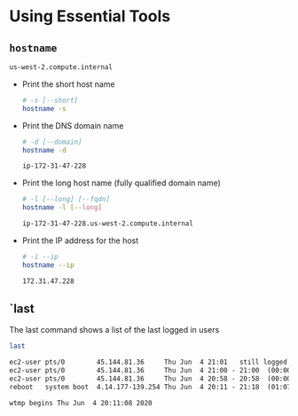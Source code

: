 # Using Essential Tools

## `hostname`

  ```txt
  us-west-2.compute.internal
  ```

* Print the short host name

  ```sh
  # -s [--short]
  hostname -s
  ```

* Print the DNS domain name

  ```sh
  # -d [--domain]
  hostname -d
  ```

  ```txt
  ip-172-31-47-228
  ```

* Print the long host name (fully qualified domain name)

  ```sh
  # -l [--long] [--fqdn]
  hostname -l [--long]
  ```

  ```txt
  ip-172-31-47-228.us-west-2.compute.internal
  ```

* Print the IP address for the host

  ```sh
  # -i --ip
  hostname --ip
  ```

  ```txt
  172.31.47.228
  ```

## `last

The last command shows a list of the last logged in users

```sh
last
```

```txt
ec2-user pts/0        45.144.81.36     Thu Jun  4 21:01   still logged in   
ec2-user pts/0        45.144.81.36     Thu Jun  4 21:00 - 21:00  (00:00)    
ec2-user pts/0        45.144.81.36     Thu Jun  4 20:58 - 20:58  (00:00)    
reboot   system boot  4.14.177-139.254 Thu Jun  4 20:11 - 21:18  (01:07)    

wtmp begins Thu Jun  4 20:11:08 2020
```

